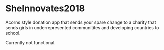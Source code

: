 # SheInnovates2018
Acorns style donation app that sends your spare change to a charity that sends girls in underrepresented communitites and  developing countries to school.

Currently not functional. 
